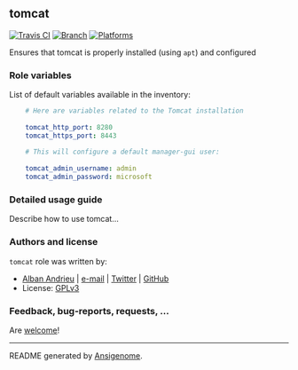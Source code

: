 ## tomcat

[![Travis CI](http://img.shields.io/travis/AlbanAndrieu/ansible-tomcat.svg?style=flat)](http://travis-ci.org/AlbanAndrieu/ansible-tomcat) [![Branch](http://img.shields.io/github/tag/AlbanAndrieu/ansible-tomcat.svg?style=flat-square)](https://github.com/AlbanAndrieu/ansible-tomcat/tree/master)  [![Platforms](http://img.shields.io/badge/platforms-debian%20/%20ubuntu-lightgrey.svg?style=flat)](#)

Ensures that tomcat is properly installed (using `apt`) and configured




### Role variables

List of default variables available in the inventory:

```yaml
    # Here are variables related to the Tomcat installation
    
    tomcat_http_port: 8280
    tomcat_https_port: 8443
    
    # This will configure a default manager-gui user:
    
    tomcat_admin_username: admin
    tomcat_admin_password: microsoft
```


### Detailed usage guide

Describe how to use tomcat...


### Authors and license

`tomcat` role was written by:
- [Alban Andrieu](fr.linkedin.com/in/nabla/) | [e-mail](mailto:alban.andrieu@free.fr) | [Twitter](https://twitter.com/AlbanAndrieu) | [GitHub](https://github.com/AlbanAndrieu)
- License: [GPLv3](https://tldrlegal.com/license/gnu-general-public-license-v3-%28gpl-3%29)

### Feedback, bug-reports, requests, ...

Are [welcome](https://github.com/AlbanAndrieu/ansible-tomcat/issues>)!

***

README generated by [Ansigenome](https://github.com/nickjj/ansigenome/).
